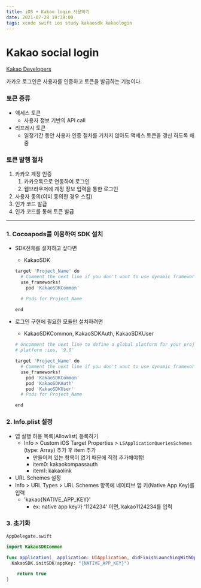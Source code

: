 ```yaml
---
title: iOS + Kakao login 사용하기
date: 2021-07-28 19:39:00
tags: xcode swift ios study kakaosdk kakaologin
---
```


# Kakao social login

[Kakao Developers](https://developers.kakao.com/docs/latest/ko/kakaologin/ios)

카카오 로그인은 사용자를 인증하고 토큰을 발급하는 기능이다.

### 토큰 종류

- 액세스 토큰
    - 사용자 정보 기반의 API call
- 리프레시 토큰
    - 일정기간 동안 사용자 인증 절차를 거치지 않아도 액세스 토큰을 갱신 하도록 해줌

### 토큰 발행 절차

1. 카카오 계정 인증
    1. 카카오톡으로 연동하여 로그인
    2. 웹브라우저에 계정 정보 입력을 통한 로그인
2. 사용자 동의(이미 동의한 경우 스킵)
3. 인가 코드 발급
4. 인가 코드를 통해 토큰 발급

---

### 1. Cocoapods를 이용하여 SDK 설치

- SDK전체를 설치하고 싶다면
    - KakaoSDK
    
    ```bash
    target 'Project_Name' do
      # Comment the next line if you don't want to use dynamic frameworks
      use_frameworks!
    	pod 'KakaoSDKCommon'
    
      # Pods for Project_Name
    
    end
    ```
    
- 로그인 구현에 필요한 모듈만 설치하려면
    - KakaoSDKCommon, KakaoSDKAuth, KakaoSDKUser
    
    ```bash
    # Uncomment the next line to define a global platform for your project
    # platform :ios, '9.0'
    
    target 'Project_Name' do
      # Comment the next line if you don't want to use dynamic frameworks
      use_frameworks!
    	pod 'KakaoSDKCommon'
    	pod 'KakaoSDKAuth'
    	pod 'KakaoSDKUser'
      # Pods for Project_Name
    
    end
    ```
    

### 2. Info.plist 설정

- 앱 실행 허용 목록(Allowlist) 등록하기
    - Info > Custom iOS Target Properties > `LSApplicationQueriesSchemes` (type: Array) 추가 후 item 추가
        - 만들어져 있는 항목이 없기 때문에 직접 추가해야함!
        - item0: kakaokompassauth
        - item1: kakaolink
- URL Schemes 설정
- Info > URL Types > URL Schemes 항목에 네이티브 앱 키(Native App Key)를 입력
    - 'kakao{NATIVE_APP_KEY}'
        - ex: native app key가 ‘1124234’ 이면, kakao1124234를 입력

### 3. 초기화

`AppDelegate.swift`

```swift
import KakaoSDKCommon

func application(_ application: UIApplication, didFinishLaunchingWithOptions launchOptions: [UIApplication.LaunchOptionsKey: Any]?) -> Bool {
  KakaoSDK.initSDK(appKey: "{NATIVE_APP_KEY}")

	return true
}
```
